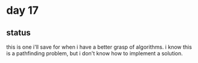 # day 17

## status

this is one i'll save for when i have a better grasp of algorithms. i know this
is a pathfinding problem, but i don't know how to implement a solution.
